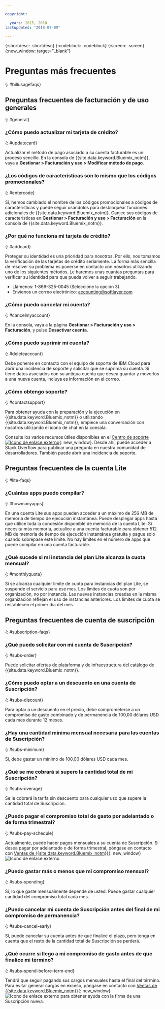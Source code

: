 ```yaml
---

copyright:

  years: 2015, 2018
lastupdated: "2018-07-09"

---
```


{:shortdesc: .shortdesc}
{:codeblock: .codeblock}
{:screen: .screen}
{:new_window: target="_blank"}

# Preguntas más frecuentes
{: #billusagefaqs} 

## Preguntas frecuentes de facturación y de uso generales
{: #general}

### ¿Cómo puedo actualizar mi tarjeta de crédito?
{: #updatecard}

Actualizar el método de pago asociado a su cuenta facturable es un proceso sencillo. En la consola de {{site.data.keyword.Bluemix_notm}}, vaya a **Gestionar > Facturación y uso > Modificar método de pago**. 

### ¿Los códigos de características son lo mismo que los códigos promocionales? 
{: #entercode}

Sí, hemos cambiado el nombre de los códigos promocionales a códigos de características y puede seguir usándolos para desbloquear funciones adicionales de {{site.data.keyword.Bluemix_notm}}. Canjee sus códigos de características en **Gestionar > Facturación y uso > Facturación** en la consola de {{site.data.keyword.Bluemix_notm}}. 

### ¿Por qué no funciona mi tarjeta de crédito?
{: #addcard}

Proteger su identidad es una prioridad para nosotros. Por ello, nos tomamos la verificación de las tarjetas de crédito seriamente. La forma más sencilla de resolver su problema es ponerse en contacto con nosotros utilizando uno de los siguientes métodos. Le haremos unas cuantas preguntas para verificar su identidad para que pueda volver a seguir trabajando. 

   * Llámenos: 1-866-325-0045 (Seleccione la opción 3).
   * Envíenos un correo electrónico: accounting@softlayer.com

### ¿Cómo puedo cancelar mi cuenta?
{: #cancelmyaccount}

En la consola, vaya a la página **Gestionar > Facturación y uso > Facturación**, y pulse **Desactivar cuenta**.

### ¿Cómo puedo suprimir mi cuenta?
{: #deleteaccount}

Debe ponerse en contacto con el equipo de soporte de IBM Cloud para abrir una incidencia de soporte y solicitar que se suprima su cuenta. Si tiene datos asociados con su antigua cuenta que desea guardar y moverlos a una nueva cuenta, incluya es información en el correo.

### ¿Cómo obtengo soporte?
{: #contactsupport}

Para obtener ayuda con la preparación y la ejecución en {{site.data.keyword.Bluemix_notm}} o utilizando {{site.data.keyword.Bluemix_notm}}, empiece una conversación con nosotros utilizando el icono de chat en la consola. 

Consulte los varios recursos útiles disponibles en el [Centro de soporte ![Icono de enlace externo](../icons/launch-glyph.svg)](https://console.bluemix.net/unifiedsupport/supportcenter){: new_window}. Desde ahí, puede acceder a Stack Overflow para publicar una pregunta en nuestra comunidad de desarrolladores. También puede abrir una incidencia de soporte.  

## Preguntas frecuentes de la cuenta Lite
{: #lite-faqs}

### ¿Cuántas apps puedo compilar?
{: #howmanyapps}

En una cuenta Lite sus apps pueden acceder a un máximo de 256 MB de memoria de tiempo de ejecución instantánea. Puede desplegar apps hasta que utilice toda la concesión disponible de memoria de la cuenta Lite. Si necesita más memoria, actualice a una cuenta facturable para obtener 512 MB de memoria de tiempo de ejecución instantánea gratuita y pague solo cuando sobrepase este límite. No hay límites en el número de apps que puede compilar en una cuenta facturable.

### ¿Qué sucede si mi instancia del plan Lite alcanza la cuota mensual?
{: #monthlyquota}

Si se alcanza cualquier límite de cuota para instancias del plan Lite, se suspende el servicio para ese mes. Los límites de cuota son por organización, no por instancia. Las nuevas instancias creadas en la misma organización reflejan el uso de instancias anteriores. Los límites de cuota se restablecen el primer día del mes.

## Preguntas frecuentes de cuenta de suscripción
{: #subscription-faqs}

### ¿Qué puedo solicitar con mi cuenta de Suscripción? 
{: #subs-order}

Puede solicitar ofertas de plataforma y de infraestructura del catálogo de {{site.data.keyword.Bluemix_notm}}.

### ¿Cómo puedo optar a un descuento en una cuenta de Suscripción? 
{: #subs-discount}

Para optar a un descuento en el precio, debe comprometerse a un compromiso de gasto combinado y de permanencia de 100,00 dólares USD cada mes durante 12 meses. 

### ¿Hay una cantidad mínima mensual necesaria para las cuentas de Suscripción? 
{: #subs-minimum}

Sí, debe gastar un mínimo de 100,00 dólares USD cada mes.

### ¿Qué se me cobrará si supero la cantidad total de mi Suscripción?
{: #subs-overage}

Se le cobrará la tarifa sin descuento para cualquier uso que supere la cantidad total de Suscripción.

### ¿Puedo pagar el compromiso total de gasto por adelantado o de forma trimestral?
{: #subs-pay-schedule}

Actualmente, puede hacer pagos mensuales a su cuenta de Suscripción. Si desea pagar por adelantado o de forma trimestral, póngase en contacto con [Ventas de {{site.data.keyword.Bluemix_notm}}](https://www.ibm.com/cloud-computing/bluemix/contact-us){: new_window} ![Icono de enlace externo](../icons/launch-glyph.svg).

### ¿Puedo gastar más o menos que mi compromiso mensual?  
{: #subs-spending}

Sí, lo que gaste mensualmente depende de usted. Puede gastar cualquier cantidad del compromiso total cada mes. 

### ¿Puedo cancelar mi cuenta de Suscripción antes del final de mi compromiso de permanencia?  
{: #subs-cancel-early}

Sí, puede cancelar su cuenta antes de que finalice el plazo, pero tenga en cuenta que el resto de la cantidad total de Suscripción se perderá. 

### ¿Qué ocurre si llego a mi compromiso de gasto antes de que finalice mi término?  
{: #subs-spend-before-term-end}

Tendrá que seguir pagando sus cargos mensuales hasta el final del término. Para evitar generar cargos en exceso, póngase en contacto con [Ventas de {{site.data.keyword.Bluemix_notm}}](https://www.ibm.com/cloud-computing/bluemix/contact-us){: new_window} ![Icono de enlace externo](../icons/launch-glyph.svg) para obtener ayuda con la firma de una Suscripción nueva. 
















